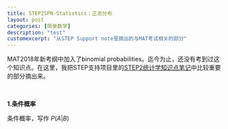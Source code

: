 ```yaml
---
title: STEP2SPN-Statistics：正态分布
layout: post
categories: [简单数学]
description: "test"
customexcerpt: "从STEP Support note里摘出的与MAT考试相关的部分"
---
```


MAT2018年新考纲中加入了binomial probabilities。迄今为止，还没有考到过这个知识点。在这里，我把STEP支持项目里的[STEP2统计学知识点笔记](https://maths.org/step/sites/maths.org.step/files/s2s3/Statistics_topic_notes_2019_1.pdf)中比较重要的部分摘出来。

&nbsp;  

__1.条件概率__

条件概率，写作 $P(A \vert B)$

